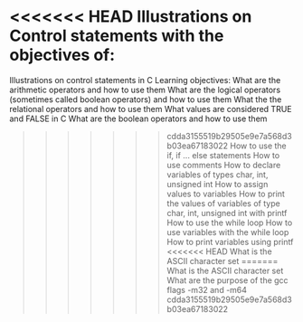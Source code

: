 <<<<<<< HEAD
Illustrations on Control statements with the objectives of:
=======
Illustrations on control statements in C
Learning objectives:
What are the arithmetic operators and how to use them
What are the logical operators (sometimes called boolean operators) and how to use them
What the the relational operators and how to use them
What values are considered TRUE and FALSE in C
What are the boolean operators and how to use them
>>>>>>> cdda3155519b29505e9e7a568d3b03ea67183022
How to use the if, if ... else statements
How to use comments
How to declare variables of types char, int, unsigned int
How to assign values to variables
How to print the values of variables of type char, int, unsigned int with printf
How to use the while loop
How to use variables with the while loop
How to print variables using printf
<<<<<<< HEAD
What is the ASCII character set
=======
What is the ASCII character set
What are the purpose of the gcc flags -m32 and -m64
>>>>>>> cdda3155519b29505e9e7a568d3b03ea67183022
